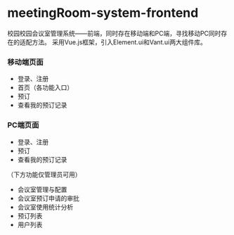 # meetingRoom-system-frontend
校园校园会议室管理系统——前端，同时存在移动端和PC端，寻找移动PC同时存在的适配方法。
采用Vue.js框架，引入Element.ui和Vant.ui两大组件库。

### 移动端页面
- 登录、注册
- 首页（各功能入口）
- 预订
- 查看我的预订记录

### PC端页面
- 登录、注册
- 预订
- 查看我的预订记录        

（下方功能仅管理员可用）
- 会议室管理与配置
- 会议室预订申请的审批
- 会议室使用统计分析
- 预订列表
- 用户列表